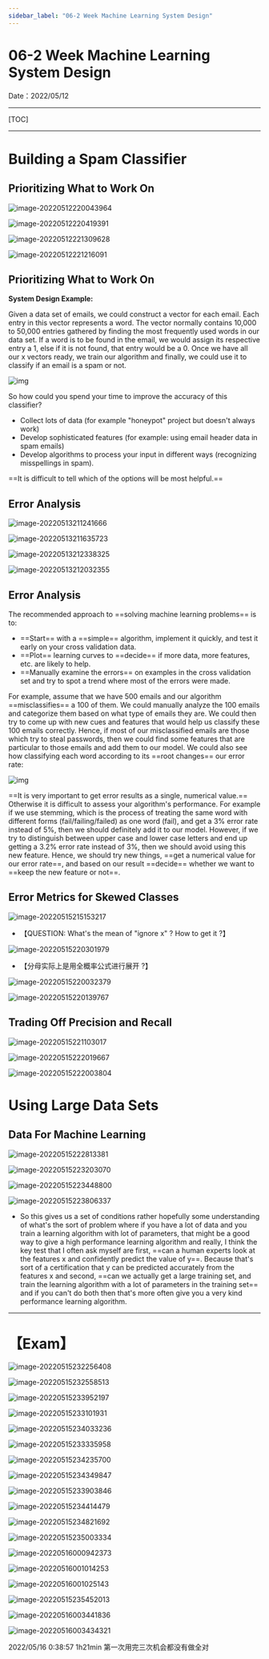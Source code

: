 ```yaml
---
sidebar_label: "06-2 Week Machine Learning System Design"
---
```


# 06-2 Week Machine Learning System Design

Date：2022/05/12

------



[TOC]



------



# Building a Spam Classifier

## Prioritizing What to Work On

![image-20220512220043964](images/06_2_Week_Machine_Learning_System_Design/image-20220512220043964.png)

![image-20220512220419391](images/06_2_Week_Machine_Learning_System_Design/image-20220512220419391.png)

![image-20220512221309628](images/06_2_Week_Machine_Learning_System_Design/image-20220512221309628.png)

![image-20220512221216091](images/06_2_Week_Machine_Learning_System_Design/image-20220512221216091.png)



## Prioritizing What to Work On

**System Design Example:**

Given a data set of emails, we could construct a vector for each email. Each entry in this vector represents a word. The vector normally contains 10,000 to 50,000 entries gathered by finding the most frequently used words in our data set.  If a word is to be found in the email, we would assign its respective entry a 1, else if it is not found, that entry would be a 0. Once we have all our x vectors ready, we train our algorithm and finally, we could use it to classify if an email is a spam or not.

![img](images/06_2_Week_Machine_Learning_System_Design/Ys5NKOLJEeaPWBJZo44gSg_aba93cf4ce4507175d7e47ab5f9b7ce4_Screenshot-2017-01-24-22.29.45.png)

So how could you spend your time to improve the accuracy of this classifier?

- Collect lots of data (for example "honeypot" project but doesn't always work)
- Develop sophisticated features (for example: using email header data in spam emails)
- Develop algorithms to process your input in different ways (recognizing misspellings in spam).

==It is difficult to tell which of the options will be most helpful.==



## Error Analysis

![image-20220513211241666](images/06_2_Week_Machine_Learning_System_Design/image-20220513211241666.png)

![image-20220513211635723](images/06_2_Week_Machine_Learning_System_Design/image-20220513211635723.png)

![image-20220513212338325](images/06_2_Week_Machine_Learning_System_Design/image-20220513212338325.png)

![image-20220513212032355](images/06_2_Week_Machine_Learning_System_Design/image-20220513212032355.png)



## Error Analysis

The recommended approach to ==solving machine learning problems== is to:

- ==Start== with a ==simple== algorithm, implement it quickly, and test it early on your cross validation data.
- ==Plot== learning curves to ==decide== if more data, more features, etc. are likely to help.
- ==Manually examine the errors== on examples in the cross validation set and try to spot a trend where most of the errors were made.

For example, assume that we have 500 emails and our algorithm ==misclassifies== a 100 of them. We could manually analyze the 100 emails and categorize them based on what type of emails they are. We could then try to come up with new cues and features that would help us classify these 100 emails correctly. Hence, if most of our misclassified emails are those which try to steal passwords, then we could find some features that are particular to those emails and add them to our model. We could also see how classifying each word according to its ==root changes== our error rate:

![img](images/06_2_Week_Machine_Learning_System_Design/kky-ouM6EeacbA6ydECl3A_01b1fa64fcc9a7eb5da8e946f6a12636_Screenshot-2017-01-25-12.08.23.png)

==It is very important to get error results as a single, numerical value.== Otherwise it is difficult to assess your algorithm's performance. For example if we use stemming, which is the process of treating the same word with different forms (fail/failing/failed) as one word (fail), and get a 3% error rate instead of 5%, then we should definitely add it to our model. However, if we try to distinguish between upper case and lower case letters and end up getting a 3.2% error rate instead of 3%, then we should avoid using this new feature.  Hence, we should try new things, ==get a numerical value for our error rate==, and based on our result ==decide== whether we want to ==keep the new feature or not==. 



## Error Metrics for Skewed Classes

![image-20220515215153217](images/06_2_Week_Machine_Learning_System_Design/image-20220515215153217.png)

* 【QUESTION: What's the mean of "ignore x" ? How to get it ?】

![image-20220515220301979](images/06_2_Week_Machine_Learning_System_Design/image-20220515220301979.png)

* 【分母实际上是用全概率公式进行展开 ?】

![image-20220515220032379](images/06_2_Week_Machine_Learning_System_Design/image-20220515220032379.png)

![image-20220515220139767](images/06_2_Week_Machine_Learning_System_Design/image-20220515220139767.png)



## Trading Off Precision and Recall

![image-20220515221103017](images/06_2_Week_Machine_Learning_System_Design/image-20220515221103017.png)

![image-20220515222019667](images/06_2_Week_Machine_Learning_System_Design/image-20220515222019667.png)

![image-20220515222003804](images/06_2_Week_Machine_Learning_System_Design/image-20220515222003804.png)



# Using Large Data Sets

## Data For Machine Learning

![image-20220515222813381](images/06_2_Week_Machine_Learning_System_Design/image-20220515222813381.png)

![image-20220515223203070](images/06_2_Week_Machine_Learning_System_Design/image-20220515223203070.png)

![image-20220515223448800](images/06_2_Week_Machine_Learning_System_Design/image-20220515223448800.png)

![image-20220515223806337](images/06_2_Week_Machine_Learning_System_Design/image-20220515223806337.png)

* So this gives us a set of conditions rather hopefully some understanding of what's the sort of problem where if you have a lot of data and you train a learning algorithm with lot of parameters, that might be a good way to give a high performance learning algorithm and really, I think the key test that I often ask myself are first, ==can a human experts look at the features x and confidently predict the value of y==. Because that's sort of a certification that y can be predicted accurately from the features x and second, ==can we actually get a large training set, and train the learning algorithm with a lot of parameters in the training set== and if you can't do both then that's more often give you a very kind performance learning algorithm.



------



# 【Exam】

![image-20220515232256408](images/06_2_Week_Machine_Learning_System_Design/image-20220515232256408.png)

![image-20220515232558513](images/06_2_Week_Machine_Learning_System_Design/image-20220515232558513.png)

![image-20220515233952197](images/06_2_Week_Machine_Learning_System_Design/image-20220515233952197.png)



![image-20220515233101931](images/06_2_Week_Machine_Learning_System_Design/image-20220515233101931.png)

![image-20220515234033236](images/06_2_Week_Machine_Learning_System_Design/image-20220515234033236.png)



![image-20220515233335958](images/06_2_Week_Machine_Learning_System_Design/image-20220515233335958.png)

![image-20220515234235700](images/06_2_Week_Machine_Learning_System_Design/image-20220515234235700.png)

![image-20220515234349847](images/06_2_Week_Machine_Learning_System_Design/image-20220515234349847.png)



![image-20220515233903846](images/06_2_Week_Machine_Learning_System_Design/image-20220515233903846.png)

![image-20220515234414479](images/06_2_Week_Machine_Learning_System_Design/image-20220515234414479.png)





![image-20220515234821692](images/06_2_Week_Machine_Learning_System_Design/image-20220515234821692.png)

![image-20220515235003334](images/06_2_Week_Machine_Learning_System_Design/image-20220515235003334.png)

![image-20220516000942373](images/06_2_Week_Machine_Learning_System_Design/image-20220516000942373.png)

![image-20220516001014253](images/06_2_Week_Machine_Learning_System_Design/image-20220516001014253.png)

![image-20220516001025143](images/06_2_Week_Machine_Learning_System_Design/image-20220516001025143.png)



![image-20220515235452013](images/06_2_Week_Machine_Learning_System_Design/image-20220515235452013.png)



![image-20220516003441836](images/06_2_Week_Machine_Learning_System_Design/image-20220516003441836.png)

![image-20220516003434321](images/06_2_Week_Machine_Learning_System_Design/image-20220516003434321.png)



2022/05/16 0:38:57 1h21min 第一次用完三次机会都没有做全对
